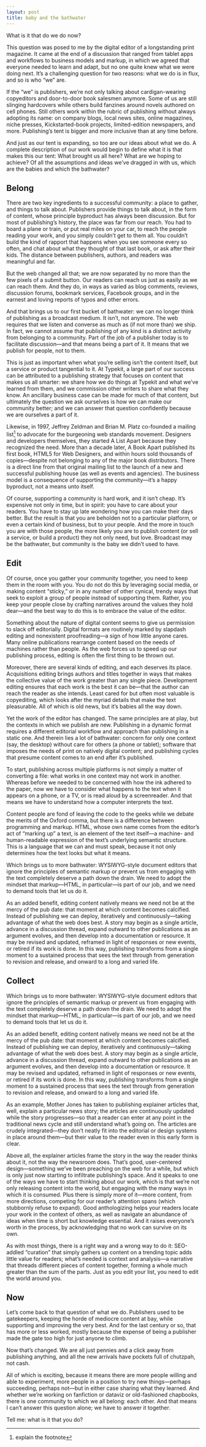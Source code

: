```yaml
---
layout: post
title: baby and the bathwater
---
```


What is it that do we do now?

This question was posed to me by the digital editor of a longstanding print magazine. It came at the end of a discussion that ranged from tablet apps and workflows to business models and markup, in which we agreed that everyone needed to learn and adapt, but no one quite knew what we were doing next. It’s a challenging question for two reasons: what we do is in flux, and so is who “we” are.

If the “we” is publishers, we’re not only talking about cardigan-wearing copyeditors and door-to-door book salesmen anymore. Some of us are still slinging hardcovers while others build fanzines around novels authored on cell phones. Still others work within the rubric of publishing without always adopting its name: on company blogs, local news sites, online magazines, niche presses, Kickstarted-book projects, limited-edition newspapers, and more. Publishing’s tent is bigger and more inclusive than at any time before.

And just as our tent is expanding, so too are our ideas about what we do. A complete description of our work would begin to define what it is that makes this our tent: What brought us all here? What are we hoping to achieve? Of all the assumptions and ideas we’ve dragged in with us, which are the babies and which the bathwater?

## Belong
There are two key ingredients to a successful community: a place to gather, and things to talk about. Publishers provide things to talk about, in the form of content, whose principle byproduct has always been discussion. But for most of publishing’s history, the place was far from our reach. You had to board a plane or train, or put real miles on your car, to reach the people reading your work, and you simply couldn’t get to them all. You couldn’t build the kind of rapport that happens when you see someone every so often, and chat about what they thought of that last book, or ask after their kids. The distance between publishers, authors, and readers was meaningful and far.

But the web changed all that; we are now separated by no more than the few pixels of a submit button. Our readers can reach us just as easily as we can reach them. And they do, in ways as varied as blog comments, reviews, discussion forums, bookmark services, Facebook groups, and in the earnest and loving reports of typos and other errors.

And that brings us to our first bucket of bathwater: we can no longer think of publishing as a broadcast medium. It isn’t, not anymore. The web requires that we listen and converse as much as (if not more than) we ship. In fact, we cannot assume that publishing of any kind is a distinct activity from belonging to a community. Part of the job of a publisher today is to facilitate discussion—and that means being a part of it. It means that we publish for people, not to them.

This is just as important when what you’re selling isn’t the content itself, but a service or product tangential to it. At Typekit, a large part of our success can be attributed to a publishing strategy that focuses on content that makes us all smarter: we share how we do things at Typekit and what we’ve learned from them, and we commission other writers to share what they know. An ancillary business case can be made for much of that content, but ultimately the question we ask ourselves is how we can make our community better; and we can answer that question confidently because we are ourselves a part of it.

Likewise, in 1997, Jeffrey Zeldman and Brian M. Platz co-founded a mailing list[^1] to advocate for the burgeoning web standards movement. Designers and developers themselves, they started A List Apart because they recognized the need. More than a decade later, A Book Apart published its first book, HTML5 for Web Designers, and within hours sold thousands of copies—despite not belonging to any of the major book distributors. There is a direct line from that original mailing list to the launch of a new and successful publishing house (as well as events and agencies). The business model is a consequence of supporting the community—it’s a happy byproduct, not a means unto itself.

Of course, supporting a community is hard work, and it isn’t cheap. It’s expensive not only in time, but in spirit: you have to care about your readers. You have to stay up late wondering how you can make their days better. But the result is that you are beholden not to a particular platform, or even a certain kind of business, but to your people. And the more in touch you are with those people, the more likely you are to publish content (or sell a service, or build a product) they not only need, but love. Broadcast may be the bathwater, but community is the baby we didn’t used to have.

## Edit
Of course, once you gather your community together, you need to keep them in the room with you. You do not do this by leveraging social media, or making content “sticky,” or in any number of other cynical, trendy ways that seek to exploit a group of people instead of supporting them. Rather, you keep your people close by crafting narratives around the values they hold dear—and the best way to do this is to embrace the value of the editor.

Something about the nature of digital content seems to give us permission to slack off editorially. Digital formats are routinely marked by slapdash editing and nonexistent proofreading—a sign of how little anyone cares. Many online publications rearrange content based on the needs of machines rather than people. As the web forces us to speed up our publishing process, editing is often the first thing to be thrown out.

Moreover, there are several kinds of editing, and each deserves its place. Acquisitions editing brings authors and titles together in ways that makes the collective value of the work greater than any single piece. Development editing ensures that each work is the best it can be—that the author can reach the reader as she intends. Least cared for but often most valuable is copyediting, which looks after the myriad details that make the text pleasurable. All of which is old news, but it’s babies all the way down.

Yet the work of the editor has changed. The same principles are at play, but the contexts in which we publish are new. Publishing in a dynamic format requires a different editorial workflow and approach than publishing in a static one. And therein lies a lot of bathwater: concern for only one context (say, the desktop) without care for others (a phone or tablet); software that imposes the needs of print on natively digital content; and publishing cycles that presume content comes to an end after it’s published.

To start, publishing across multiple platforms is not simply a matter of converting a file: what works in one context may not work in another. Whereas before we needed to be concerned with how the ink adhered to the paper, now we have to consider what happens to the text when it appears on a phone, or a TV, or is read aloud by a screenreader. And that means we have to understand how a computer interprets the text.

Content people are fond of leaving the code to the geeks while we debate the merits of the Oxford comma, but there is a difference between programming and markup. HTML, whose own name comes from the editor’s act of “marking up” a text, is an element of the text itself—a machine- and human-readable expression of the text’s underlying semantic structure. This is a language that we can and must speak, because it not only determines how the text looks but what it means.

Which brings us to more bathwater: WYSIWYG-style document editors that ignore the principles of semantic markup or prevent us from engaging with the text completely deserve a path down the drain. We need to adopt the mindset that markup—HTML, in particular—is part of our job, and we need to demand tools that let us do it.

As an added benefit, editing content natively means we need not be at the mercy of the pub date: that moment at which content becomes calcified. Instead of publishing we can deploy, iteratively and continuously—taking advantage of what the web does best. A story may begin as a single article, advance in a discussion thread, expand outward to other publications as an argument evolves, and then develop into a documentation or resource. It may be revised and updated, reframed in light of responses or new events, or retired if its work is done. In this way, publishing transforms from a single moment to a sustained process that sees the text through from generation to revision and release, and onward to a long and varied life.

## Collect
Which brings us to more bathwater: WYSIWYG-style document editors that ignore the principles of semantic markup or prevent us from engaging with the text completely deserve a path down the drain. We need to adopt the mindset that markup—HTML, in particular—is part of our job, and we need to demand tools that let us do it.

As an added benefit, editing content natively means we need not be at the mercy of the pub date: that moment at which content becomes calcified. Instead of publishing we can deploy, iteratively and continuously—taking advantage of what the web does best. A story may begin as a single article, advance in a discussion thread, expand outward to other publications as an argument evolves, and then develop into a documentation or resource. It may be revised and updated, reframed in light of responses or new events, or retired if its work is done. In this way, publishing transforms from a single moment to a sustained process that sees the text through from generation to revision and release, and onward to a long and varied life.

As an example, Mother Jones has taken to publishing explainer articles that, well, explain a particular news story; the articles are continuously updated while the story progresses—so that a reader can enter at any point in the traditional news cycle and still understand what’s going on. The articles are crudely integrated—they don’t neatly fit into the editorial or design systems in place around them—but their value to the reader even in this early form is clear.

Above all, the explainer articles frame the story in the way the reader thinks about it, not the way the newsroom does. That’s good, user-centered design—something we’ve been preaching on the web for a while, but which is only just now starting to infiltrate publishing’s space. And it speaks to one of the ways we have to start thinking about our work, which is that we’re not only releasing content into the world, but engaging with the many ways in which it is consumed. Plus there is simply more of it—more content, from more directions, competing for our reader’s attention spans (which stubbornly refuse to expand). Good anthologizing helps your readers locate your work in the context of others, as well as navigate an abundance of ideas when time is short but knowledge essential. And it raises everyone’s worth in the process, by acknowledging that no work can survive on its own.

As with most things, there is a right way and a wrong way to do it: SEO-addled “curation” that simply gathers up content on a trending topic adds little value for readers; what’s needed is context and analysis—a narrative that threads different pieces of content together, forming a whole much greater than the sum of the parts. Just as you edit your list, you need to edit the world around you.

## Now
Let’s come back to that question of what we do. Publishers used to be gatekeepers, keeping the horde of mediocre content at bay, while supporting and improving the very best. And for the last century or so, that has more or less worked, mostly because the expense of being a publisher made the gate too high for just anyone to climb.

Now that’s changed. We are all just pennies and a click away from publishing anything, and all the new arrivals have pockets full of chutzpah, not cash.

All of which is exciting, because it means there are more people willing and able to experiment, more people in a position to try new things—perhaps succeeding, perhaps not—but in either case sharing what they learned. And whether we’re working on fanfiction or dataviz or old-fashioned chapbooks, there is one community to which we all belong: each other. And that means I can’t answer this question alone; we have to answer it together.

Tell me: what is it that you do?

[^1]: explain the footnote











